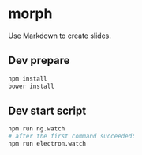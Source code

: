 # morph
Use Markdown to create slides.

## Dev prepare
```bash
npm install
bower install
```

## Dev start script
```bash
npm run ng.watch
# after the first command succeeded:
npm run electron.watch
```

